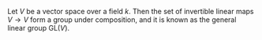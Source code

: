 Let $V$ be a vector space over a field $k$. Then the set of invertible linear maps $V \to V$ form a group under composition, and it is known as the general linear group $\mathrm{GL}(V)$.
